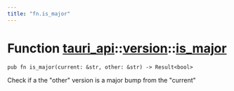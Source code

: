 ```yaml
---
title: "fn.is_major"
---
```


# Function [tauri_api](/docs/api/rust/tauri_api/../index.html)::​[version](/docs/api/rust/tauri_api/index.html)::​[is_major](/docs/api/rust/tauri_api/)

    pub fn is_major(current: &str, other: &str) -> Result<bool>

Check if a the "other" version is a major bump from the "current"
